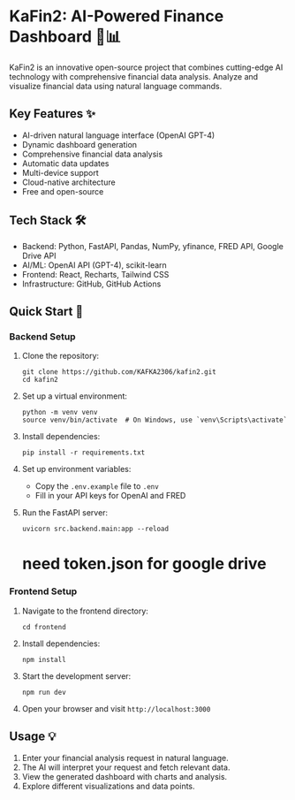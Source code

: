 # KaFin2: AI-Powered Finance Dashboard 🤖📊

KaFin2 is an innovative open-source project that combines cutting-edge AI technology with comprehensive financial data analysis. Analyze and visualize financial data using natural language commands.

## Key Features ✨

- AI-driven natural language interface (OpenAI GPT-4)
- Dynamic dashboard generation
- Comprehensive financial data analysis
- Automatic data updates
- Multi-device support
- Cloud-native architecture
- Free and open-source

## Tech Stack 🛠

- Backend: Python, FastAPI, Pandas, NumPy, yfinance, FRED API, Google Drive API
- AI/ML: OpenAI API (GPT-4), scikit-learn
- Frontend: React, Recharts, Tailwind CSS
- Infrastructure: GitHub, GitHub Actions

## Quick Start 🚀

### Backend Setup

1. Clone the repository:
   ```
   git clone https://github.com/KAFKA2306/kafin2.git
   cd kafin2
   ```

2. Set up a virtual environment:
   ```
   python -m venv venv
   source venv/bin/activate  # On Windows, use `venv\Scripts\activate`
   ```

3. Install dependencies:
   ```
   pip install -r requirements.txt
   ```

4. Set up environment variables:
   - Copy the `.env.example` file to `.env`
   - Fill in your API keys for OpenAI and FRED

5. Run the FastAPI server:
   ```
   uvicorn src.backend.main:app --reload
   ```
   # need token.json for google drive

### Frontend Setup

1. Navigate to the frontend directory:
   ```
   cd frontend
   ```

2. Install dependencies:
   ```
   npm install
   ```

3. Start the development server:
   ```
   npm run dev
   ```

4. Open your browser and visit `http://localhost:3000`

## Usage 💡

1. Enter your financial analysis request in natural language.
2. The AI will interpret your request and fetch relevant data.
3. View the generated dashboard with charts and analysis.
4. Explore different visualizations and data points.